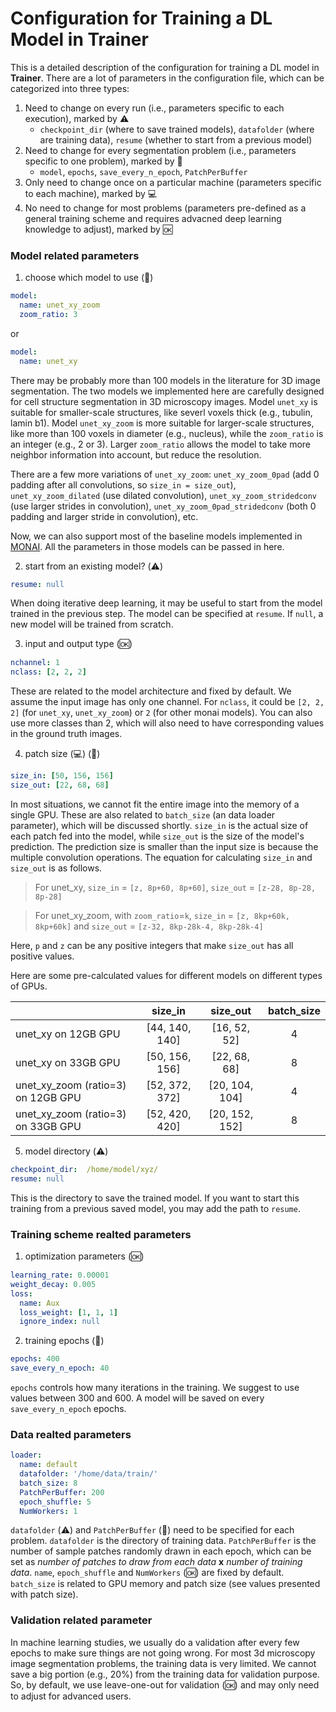 # Configuration for Training a DL Model in **Trainer**

This is a detailed description of the configuration for training a DL model in **Trainer**. There are a lot of parameters in the configuration file, which can be categorized into three types:

1. Need to change on every run (i.e., parameters specific to each execution), marked by :warning:
    * `checkpoint_dir` (where to save trained models), `datafolder` (where are training data), `resume` (whether to start from a previous model)
2. Need to change for every segmentation problem (i.e., parameters specific to one problem), marked by :pushpin:
    * `model`, `epochs`, `save_every_n_epoch`, ``PatchPerBuffer``
3. Only need to change once on a particular machine (parameters specific to each machine), marked by :computer:
4. No need to change for most problems (parameters pre-defined as a general training scheme and requires advacned deep learning knowledge to adjust), marked by :ok:


### Model related parameters

1. choose which model to use (:pushpin:)
```yaml
model: 
  name: unet_xy_zoom
  zoom_ratio: 3
```
or
```yaml
model: 
  name: unet_xy
```
There may be probably more than 100 models in the literature for 3D image segmentation. The two models we implemented here are carefully designed for cell structure segmentation in 3D microscopy images. Model `unet_xy` is suitable for smaller-scale structures, like severl voxels thick (e.g., tubulin, lamin b1). Model `unet_xy_zoom` is more suitable for larger-scale structures, like more than 100 voxels in diameter (e.g., nucleus), while the `zoom_ratio` is an integer (e.g., 2 or 3). Larger `zoom_ratio` allows the model to take more neighbor information into account, but reduce the resolution. 

There are a few more variations of `unet_xy_zoom`: `unet_xy_zoom_0pad` (add 0 padding after all convolutions, so `size_in = size_out`), `unet_xy_zoom_dilated` (use dilated convolution), `unet_xy_zoom_stridedconv` (use larger strides in convolution), `unet_xy_zoom_0pad_stridedconv` (both 0 padding and larger stride in convolution), etc. 

Now, we can also support most of the baseline models implemented in [MONAI](https://docs.monai.io/en/latest/networks.html#nets). All the parameters in those models can be passed in here.

2. start from an existing model? (:warning:)

```yaml
resume: null
```

When doing iterative deep learning, it may be useful to start from the model trained in the previous step. The model can be specified at `resume`. If `null`, a new model will be trained from scratch. 

3. input and output type (:ok:)
```yaml
nchannel: 1
nclass: [2, 2, 2]
```
These are related to the model architecture and fixed by default. We assume the input image has only one channel. For `nclass`, it could be `[2, 2, 2]` (for `unet_xy`, `unet_xy_zoom`) or `2` (for other monai models). You can also use more classes than 2, which will also need to have corresponding values in the ground truth images.

4. patch size (:computer:) (:pushpin:)

```yaml 
size_in: [50, 156, 156] 
size_out: [22, 68, 68]
```
In most situations, we cannot fit the entire image into the memory of a single GPU. These are also related to `batch_size` (an data loader parameter), which will be discussed shortly. `size_in` is the actual size of each patch fed into the model, while `size_out` is the size of the model's prediction. The prediction size is smaller than the input size is because the multiple convolution operations. The equation for calculating `size_in` and `size_out` is as follows.

> For unet_xy, `size_in` = `[z, 8p+60, 8p+60]`, `size_out` = `[z-28, 8p-28, 8p-28]`

> For unet_xy_zoom, with `zoom_ratio`=`k`, `size_in` = `[z, 8kp+60k, 8kp+60k]` and `size_out` = `[z-32, 8kp-28k-4, 8kp-28k-4]`

Here, `p` and `z` can be any positive integers that make `size_out` has all positive values.

Here are some pre-calculated values for different models on different types of GPUs.

|                                       | size_in           | size_out          |  batch_size   |
| --------------------------------------|:-----------------:|:-----------------:|:-------------:|
| unet_xy on 12GB GPU                   |  [44, 140, 140]   | [16, 52, 52]      |       4       |
| unet_xy on 33GB GPU                   |  [50, 156, 156]   | [22, 68, 68]      |       8       |
| unet_xy_zoom (ratio=3) on 12GB GPU    |  [52, 372, 372]   | [20, 104, 104]    |       4       |
| unet_xy_zoom (ratio=3) on 33GB GPU    |  [52, 420, 420]   | [20, 152, 152]    |       8       |

5. model directory (:warning:)
```yaml
checkpoint_dir:  /home/model/xyz/
resume: null
```
This is the directory to save the trained model. If you want to start this training from a previous saved model, you may add the path to `resume`.

### Training scheme realted parameters
1. optimization parameters (:ok:)
```yaml
learning_rate: 0.00001
weight_decay: 0.005
loss:
  name: Aux
  loss_weight: [1, 1, 1]
  ignore_index: null
```

2. training epochs (:pushpin:)
```yaml
epochs: 400
save_every_n_epoch: 40
```
`epochs` controls how many iterations in the training. We suggest to use values between 300 and 600. A model will be saved on every `save_every_n_epoch` epochs.


### Data realted parameters 

```yaml
loader:
  name: default
  datafolder: '/home/data/train/'
  batch_size: 8
  PatchPerBuffer: 200
  epoch_shuffle: 5
  NumWorkers: 1
```
`datafolder` (:warning:) and `PatchPerBuffer` (:pushpin:) need to be specified for each problem. `datafolder` is the directory of training data. `PatchPerBuffer` is the number of sample patches randomly drawn in each epoch, which can be set as *number of patches to draw from each data* **x** *number of training data*. `name`, `epoch_shuffle` and `NumWorkers` (:ok:) are fixed by default. `batch_size` is related to GPU memory and patch size (see values presented with patch size).

### Validation related parameter

In machine learning studies, we usually do a validation after every few epochs to make sure things are not going wrong. For most 3d microscopy image segmentation problems, the training data is very limited. We cannot save a big portion (e.g., 20%) from the training data for validation purpose. So, by default, we use leave-one-out for validation (:ok:) and may only need to adjust for advanced users. 